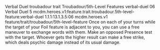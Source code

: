 <ability>
  <name>Verbal Duel</name>
  <metadata>
    <class>troubadour</class>
    <feature_type>trait</feature_type>
    <file_dpath>Troubadour/5th-Level Features</file_dpath>
    <item_id>verbal-duel</item_id>
    <item_index>06</item_index>
    <item_name>Verbal Duel</item_name>
    <level>5</level>
    <scc>mcdm.heroes.v1:feature.trait.troubadour.5th-level-feature:verbal-duel</scc>
    <scdc>1.1.1:13.1.3.5:06</scdc>
    <source>mcdm.heroes.v1</source>
    <type>feature/trait/troubadour/5th-level-feature</type>
  </metadata>
  <effects>
    <effect type="mundane">Once on each of your turns while the target of your Foil feature is adjacent to you, you can use a free maneuver to exchange words with them. Make an opposed Presence test with the target. Whoever gets the higher result can make a free strike, which deals psychic damage instead of its usual damage.</effect>
  </effects>
</ability>

